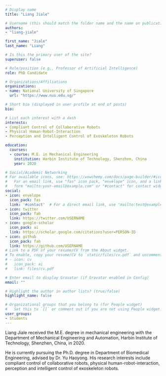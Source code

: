 ```yaml
---
# Display name
title: "Liang Jiale"

# Username (this should match the folder name and the name on publications)
authors:
- "liang-jiale"

first_name: "Jiale"
last_name: "Liang"

# Is this the primary user of the site?
superuser: false

# Role/position (e.g., Professor of Artificial Intelligence)
role: PhD Candidate

# Organizations/Affiliations
organizations:
- name: National University of Singapore
  url: "https://www.nus.edu.sg/"

# Short bio (displayed in user profile at end of posts)
bio: 

# List each interest with a dash
interests:
- Compliant Control of Collaborative Robots
- Physical Human-Robot-Interaction
- Perception and Intelligent Control of Exoskeleton Robots

education:
  courses:
  - course: M.E. in Mechanical Engineering
    institution: Harbin Institute of Technology, Shenzhen, China
    year: 2020

# Social/Academic Networking
# For available icons, see: https://wowchemy.com/docs/page-builder/#icons
#   For an email link, use "fas" icon pack, "envelope" icon, and a link in the
#   form "mailto:your-email@example.com" or "#contact" for contact widget.
social:
- icon: envelope
  icon_pack: fas
  link: '#contact'  # For a direct email link, use "mailto:test@example.org".
- icon: twitter
  icon_pack: fab
  link: https://twitter.com/USERNAME
- icon: google-scholar
  icon_pack: ai
  link: https://scholar.google.com/citations?user=PERSON-ID
- icon: github
  icon_pack: fab
  link: https://github.com/USERNAME
# Link to a PDF of your resume/CV from the About widget.
# To enable, copy your resume/CV to `static/files/cv.pdf` and uncomment the lines below.
# - icon: cv
#   icon_pack: ai
#   link: files/cv.pdf

# Enter email to display Gravatar (if Gravatar enabled in Config)
email: ""

# Highlight the author in author lists? (true/false)
highlight_name: false

# Organizational groups that you belong to (for People widget)
#   Set this to `[]` or comment out if you are not using People widget.
user_groups:
- Students
---
```

Liang Jiale received the M.E. degree in mechanical engineering with the Department of Mechanical Engineering and Automation, Harbin Institute of Technology, Shenzhen, China, in 2020.
 
He is currently pursuing the Ph.D. degree in Department of Biomedical Engineering, advised by Dr. Yu Haoyong. His research interests include compliant control of collaborative robots, physical human-robot-interaction, perception and intelligent control of exoskeleton robots.
